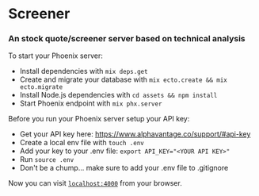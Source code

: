 # Screener

### An stock quote/screener server based on technical analysis

To start your Phoenix server:

  * Install dependencies with `mix deps.get`
  * Create and migrate your database with `mix ecto.create && mix ecto.migrate`
  * Install Node.js dependencies with `cd assets && npm install`
  * Start Phoenix endpoint with `mix phx.server`

Before you run your Phoenix server setup your API key:

  * Get your API key here: https://www.alphavantage.co/support/#api-key
  * Create a local env file with `touch .env`
  * Add your key to your .env file: `export API_KEY="<YOUR API KEY>"`
  * Run `source .env`
  * Don't be a chump... make sure to add your .env file to .gitignore

Now you can visit [`localhost:4000`](http://localhost:4000) from your browser.
